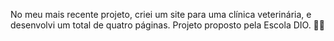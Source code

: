 No meu mais recente projeto, criei um site para uma clínica veterinária, e desenvolvi um total de quatro páginas. 
Projeto proposto pela Escola DIO. 🐾✨
